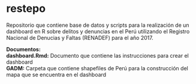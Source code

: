 # restepo
Repositorio que contiene base de datos y scripts para la realización de un dashboard en R sobre delitos y denuncias en el Perú utilizando el Registro Nacional de Denucias y Faltas (RENADEF) para el año 2017.<br />

<b>Documentos:</b><br />
<b>dashboard.Rmd:</b> Documento que contiene las instrucciones para crear el dashboard<br />
<b>GADM:</b> Carpeta que contiene shapefiles de Perú para la construcción del mapa que se encuentra en el dashboard
